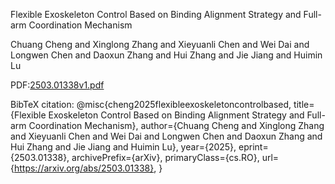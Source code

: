 Flexible Exoskeleton Control Based on Binding Alignment Strategy and Full-arm Coordination Mechanism

Chuang Cheng and Xinglong Zhang and Xieyuanli Chen and Wei Dai and Longwen Chen and Daoxun Zhang and Hui Zhang and Jie Jiang and Huimin Lu

PDF:[2503.01338v1.pdf](https://github.com/user-attachments/files/19158676/2503.01338v1.pdf)

BibTeX citation:
@misc{cheng2025flexibleexoskeletoncontrolbased,
      title={Flexible Exoskeleton Control Based on Binding Alignment Strategy and Full-arm Coordination Mechanism}, 
      author={Chuang Cheng and Xinglong Zhang and Xieyuanli Chen and Wei Dai and Longwen Chen and Daoxun Zhang and Hui Zhang and Jie Jiang and Huimin Lu},
      year={2025},
      eprint={2503.01338},
      archivePrefix={arXiv},
      primaryClass={cs.RO},
      url={https://arxiv.org/abs/2503.01338}, 
}
